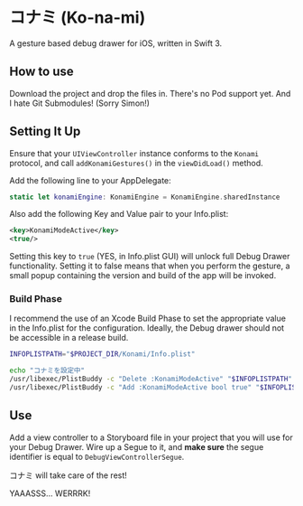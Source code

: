 # コナミ (Ko-na-mi)
A gesture based debug drawer for iOS, written in Swift 3.

## How to use
Download the project and drop the files in. There's no Pod support yet. And I hate Git Submodules! (Sorry Simon!)

## Setting It Up
Ensure that your `UIViewController` instance conforms to the `Konami` protocol, and call `addKonamiGestures()` in the `viewDidLoad()` method.

Add the following line to your AppDelegate:

```swift
static let konamiEngine: KonamiEngine = KonamiEngine.sharedInstance
```

Also add the following Key and Value pair to your Info.plist:

```xml
<key>KonamiModeActive</key>
<true/>
```
Setting this key to `true` (YES, in Info.plist GUI) will unlock full Debug Drawer functionality. Setting it to false means that when you perform the gesture, a small popup containing the version and build of the app will be invoked.

### Build Phase
I recommend the use of an Xcode Build Phase to set the appropriate value in the Info.plist for the configuration. Ideally, the Debug drawer should not be accessible in a release build.

```bash
INFOPLISTPATH="$PROJECT_DIR/Konami/Info.plist"

echo "コナミを設定中"
/usr/libexec/PlistBuddy -c "Delete :KonamiModeActive" "$INFOPLISTPATH"
/usr/libexec/PlistBuddy -c "Add :KonamiModeActive bool true" "$INFOPLISTPATH"
```

## Use
Add a view controller to a Storyboard file in your project that you will use for your Debug Drawer. Wire up a Segue to it, and **make sure** the segue identifier is equal to `DebugViewControllerSegue`.

コナミ will take care of the rest!


YAAASSS... WERRRK!
